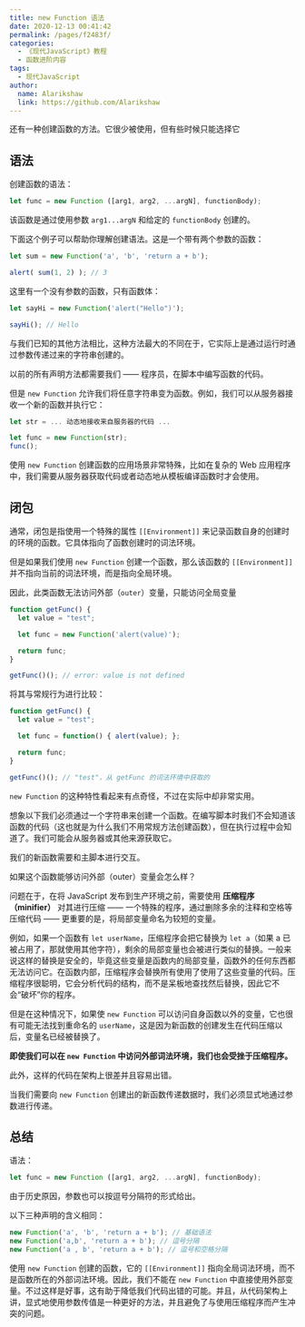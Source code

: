 ```yaml
---
title: new Function 语法
date: 2020-12-13 00:41:42
permalink: /pages/f2483f/
categories:
  - 《现代JavaScript》教程
  - 函数进阶内容
tags: 
  - 现代JavaScript
author: 
  name: Alarikshaw
  link: https://github.com/Alarikshaw
---
```

还有一种创建函数的方法。它很少被使用，但有些时候只能选择它

## 语法

创建函数的语法：

```javascript
let func = new Function ([arg1, arg2, ...argN], functionBody);
```

该函数是通过使用参数 `arg1...argN` 和给定的 `functionBody` 创建的。

下面这个例子可以帮助你理解创建语法。这是一个带有两个参数的函数：

```javascript
let sum = new Function('a', 'b', 'return a + b');

alert( sum(1, 2) ); // 3
```

这里有一个没有参数的函数，只有函数体：

```javascript
let sayHi = new Function('alert("Hello")');

sayHi(); // Hello
```

与我们已知的其他方法相比，这种方法最大的不同在于，它实际上是通过运行时通过参数传递过来的字符串创建的。

以前的所有声明方法都需要我们 —— 程序员，在脚本中编写函数的代码。

但是 `new Function` 允许我们将任意字符串变为函数。例如，我们可以从服务器接收一个新的函数并执行它：

```javascript
let str = ... 动态地接收来自服务器的代码 ...

let func = new Function(str);
func();
```

使用 `new Function` 创建函数的应用场景非常特殊，比如在复杂的 Web 应用程序中，我们需要从服务器获取代码或者动态地从模板编译函数时才会使用。

## 闭包

通常，闭包是指使用一个特殊的属性 `[[Environment]]` 来记录函数自身的创建时的环境的函数。它具体指向了函数创建时的词法环境。

但是如果我们使用 `new Function` 创建一个函数，那么该函数的 `[[Environment]]` 并不指向当前的词法环境，而是指向全局环境。

因此，此类函数无法访问外部（`outer`）变量，只能访问全局变量

```js
function getFunc() {
  let value = "test";

  let func = new Function('alert(value)');

  return func;
}

getFunc()(); // error: value is not defined
```

将其与常规行为进行比较：

```js
function getFunc() {
  let value = "test";

  let func = function() { alert(value); };

  return func;
}

getFunc()(); // "test"，从 getFunc 的词法环境中获取的
```

`new Function` 的这种特性看起来有点奇怪，不过在实际中却非常实用。

想象以下我们必须通过一个字符串来创建一个函数。在编写脚本时我们不会知道该函数的代码（这也就是为什么我们不用常规方法创建函数），但在执行过程中会知道了。我们可能会从服务器或其他来源获取它。

我们的新函数需要和主脚本进行交互。

如果这个函数能够访问外部（outer）变量会怎么样？

问题在于，在将 JavaScript 发布到生产环境之前，需要使用 **压缩程序（minifier）** 对其进行压缩 —— 一个特殊的程序，通过删除多余的注释和空格等压缩代码 —— 更重要的是，将局部变量命名为较短的变量。

例如，如果一个函数有 `let userName`，压缩程序会把它替换为 `let a`（如果 a 已被占用了，那就使用其他字符），剩余的局部变量也会被进行类似的替换。一般来说这样的替换是安全的，毕竟这些变量是函数内的局部变量，函数外的任何东西都无法访问它。在函数内部，压缩程序会替换所有使用了使用了这些变量的代码。压缩程序很聪明，它会分析代码的结构，而不是呆板地查找然后替换，因此它不会“破坏”你的程序。

但是在这种情况下，如果使 `new Function` 可以访问自身函数以外的变量，它也很有可能无法找到重命名的 `userName`，这是因为新函数的创建发生在代码压缩以后，变量名已经被替换了。

**即使我们可以在 `new Function` 中访问外部词法环境，我们也会受挫于压缩程序。**

此外，这样的代码在架构上很差并且容易出错。

当我们需要向 `new Function` 创建出的新函数传递数据时，我们必须显式地通过参数进行传递。

## 总结

语法：

```javascript
let func = new Function ([arg1, arg2, ...argN], functionBody);
```

由于历史原因，参数也可以按逗号分隔符的形式给出。

以下三种声明的含义相同：

```javascript
new Function('a', 'b', 'return a + b'); // 基础语法
new Function('a,b', 'return a + b'); // 逗号分隔
new Function('a , b', 'return a + b'); // 逗号和空格分隔
```

使用 `new Function` 创建的函数，它的 `[[Environment]]` 指向全局词法环境，而不是函数所在的外部词法环境。因此，我们不能在 `new Function` 中直接使用外部变量。不过这样是好事，这有助于降低我们代码出错的可能。并且，从代码架构上讲，显式地使用参数传值是一种更好的方法，并且避免了与使用压缩程序而产生冲突的问题。